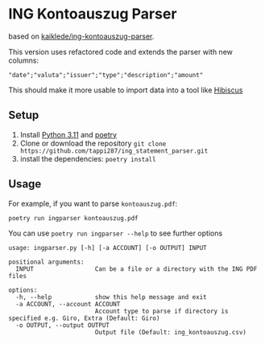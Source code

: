 # ING Kontoauszug Parser
based on [kaiklede/ing-kontoauszug-parser](https://github.com/kaiklede/ing-kontoauszug-parser).

This version uses refactored code and extends the parser with new columns:

`"date";"valuta";"issuer";"type";"description";"amount"`

This should make it more usable to import data into a tool like [Hibiscus](https://www.willuhn.de/products/hibiscus/)

## Setup
1. Install [Python 3.11](https://python.org) and [poetry](https://python-poetry.org/docs/#installation)
2. Clone or download the repository `git clone https://github.com/tappi287/ing_statement_parser.git`
3. install the dependencies: `poetry install`

## Usage
For example, if you want to parse `kontoauszug.pdf`:
```
poetry run ingparser kontoauszug.pdf
```

You can use ```poetry run ingparser --help``` to see further options

```
usage: ingparser.py [-h] [-a ACCOUNT] [-o OUTPUT] INPUT

positional arguments:
  INPUT                 Can be a file or a directory with the ING PDF files

options:
  -h, --help            show this help message and exit
  -a ACCOUNT, --account ACCOUNT
                        Account type to parse if directory is specified e.g. Giro, Extra (Default: Giro)
  -o OUTPUT, --output OUTPUT
                        Output file (Default: ing_kontoauszug.csv)
```
